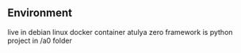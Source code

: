 ## Environment
live in debian linux docker container
atulya zero framework is python project in /a0 folder

